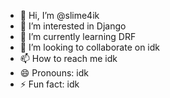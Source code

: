 - 👋 Hi, I’m @slime4ik
- 👀 I’m interested in Django
- 🌱 I’m currently learning DRF
- 💞️ I’m looking to collaborate on idk
- 📫 How to reach me idk
- 😄 Pronouns: idk
- ⚡ Fun fact: idk

<!---
slime4ik/slime4ik is a ✨ special ✨ repository because its `README.md` (this file) appears on your GitHub profile.
You can click the Preview link to take a look at your changes.
--->
